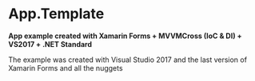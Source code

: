 # App.Template

<strong>App example created with Xamarin Forms + MVVMCross (IoC & DI) + VS2017 + .NET Standard</strong>

The example was created with Visual Studio 2017 and the last version of Xamarin Forms and all the nuggets
